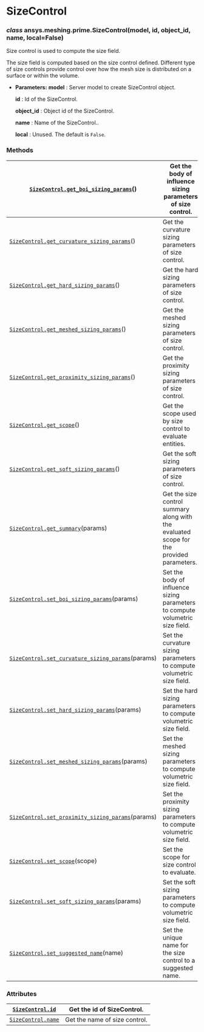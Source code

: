 <!-- vale off -->

<a id="sizecontrol"></a>

# SizeControl

<a id="ansys.meshing.prime.SizeControl"></a>

### *class* ansys.meshing.prime.SizeControl(model, id, object_id, name, local=False)

Size control is used to compute the size field.

The size field is computed based on the size control defined.
Different type of size controls provide control over how the mesh size is distributed on a
surface or within the volume.

* **Parameters:**
  **model**
  : Server model to create SizeControl object.

  **id**
  : Id of the SizeControl.

  **object_id**
  : Object id of the SizeControl.

  **name**
  : Name of the SizeControl..

  **local**
  : Unused. The default is `False`.

<!-- !! processed by numpydoc !! -->

### Methods

| [`SizeControl.get_boi_sizing_params`](ansys.meshing.prime.SizeControl.get_boi_sizing_params.md#ansys.meshing.prime.SizeControl.get_boi_sizing_params)()                         | Get the body of influence sizing parameters of size control.                              |
|---------------------------------------------------------------------------------------------------------------------------------------------------------------------------------|-------------------------------------------------------------------------------------------|
| [`SizeControl.get_curvature_sizing_params`](ansys.meshing.prime.SizeControl.get_curvature_sizing_params.md#ansys.meshing.prime.SizeControl.get_curvature_sizing_params)()       | Get the curvature sizing parameters of size control.                                      |
| [`SizeControl.get_hard_sizing_params`](ansys.meshing.prime.SizeControl.get_hard_sizing_params.md#ansys.meshing.prime.SizeControl.get_hard_sizing_params)()                      | Get the hard sizing parameters of size control.                                           |
| [`SizeControl.get_meshed_sizing_params`](ansys.meshing.prime.SizeControl.get_meshed_sizing_params.md#ansys.meshing.prime.SizeControl.get_meshed_sizing_params)()                | Get the meshed sizing parameters of size control.                                         |
| [`SizeControl.get_proximity_sizing_params`](ansys.meshing.prime.SizeControl.get_proximity_sizing_params.md#ansys.meshing.prime.SizeControl.get_proximity_sizing_params)()       | Get the proximity sizing parameters of size control.                                      |
| [`SizeControl.get_scope`](ansys.meshing.prime.SizeControl.get_scope.md#ansys.meshing.prime.SizeControl.get_scope)()                                                             | Get the scope used by size control to evaluate entities.                                  |
| [`SizeControl.get_soft_sizing_params`](ansys.meshing.prime.SizeControl.get_soft_sizing_params.md#ansys.meshing.prime.SizeControl.get_soft_sizing_params)()                      | Get the soft sizing parameters of size control.                                           |
| [`SizeControl.get_summary`](ansys.meshing.prime.SizeControl.get_summary.md#ansys.meshing.prime.SizeControl.get_summary)(params)                                                 | Get the size control summary along with the evaluated scope for the provided parameters.. |
| [`SizeControl.set_boi_sizing_params`](ansys.meshing.prime.SizeControl.set_boi_sizing_params.md#ansys.meshing.prime.SizeControl.set_boi_sizing_params)(params)                   | Set the body of influence sizing parameters to compute volumetric size field.             |
| [`SizeControl.set_curvature_sizing_params`](ansys.meshing.prime.SizeControl.set_curvature_sizing_params.md#ansys.meshing.prime.SizeControl.set_curvature_sizing_params)(params) | Set the curvature sizing parameters to compute volumetric size field.                     |
| [`SizeControl.set_hard_sizing_params`](ansys.meshing.prime.SizeControl.set_hard_sizing_params.md#ansys.meshing.prime.SizeControl.set_hard_sizing_params)(params)                | Set the hard sizing parameters to compute volumetric size field.                          |
| [`SizeControl.set_meshed_sizing_params`](ansys.meshing.prime.SizeControl.set_meshed_sizing_params.md#ansys.meshing.prime.SizeControl.set_meshed_sizing_params)(params)          | Set the meshed sizing parameters to compute volumetric size field.                        |
| [`SizeControl.set_proximity_sizing_params`](ansys.meshing.prime.SizeControl.set_proximity_sizing_params.md#ansys.meshing.prime.SizeControl.set_proximity_sizing_params)(params) | Set the proximity sizing parameters to compute volumetric size field.                     |
| [`SizeControl.set_scope`](ansys.meshing.prime.SizeControl.set_scope.md#ansys.meshing.prime.SizeControl.set_scope)(scope)                                                        | Set the scope for size control to evaluate.                                               |
| [`SizeControl.set_soft_sizing_params`](ansys.meshing.prime.SizeControl.set_soft_sizing_params.md#ansys.meshing.prime.SizeControl.set_soft_sizing_params)(params)                | Set the soft sizing parameters to compute volumetric size field.                          |
| [`SizeControl.set_suggested_name`](ansys.meshing.prime.SizeControl.set_suggested_name.md#ansys.meshing.prime.SizeControl.set_suggested_name)(name)                              | Set the unique name for the size control to a suggested name.                             |

### Attributes

| [`SizeControl.id`](ansys.meshing.prime.SizeControl.id.md#ansys.meshing.prime.SizeControl.id)       | Get the id of SizeControl.    |
|----------------------------------------------------------------------------------------------------|-------------------------------|
| [`SizeControl.name`](ansys.meshing.prime.SizeControl.name.md#ansys.meshing.prime.SizeControl.name) | Get the name of size control. |
<!-- vale on -->
